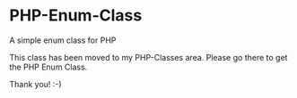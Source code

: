 # PHP-Enum-Class
A simple enum class for PHP

This class has been moved to my PHP-Classes area. Please go there to get the PHP Enum Class.

Thank you! :-)
